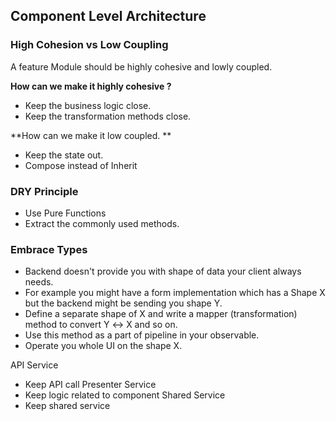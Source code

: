 ## Component Level Architecture

### High Cohesion vs Low Coupling
A feature Module should be highly cohesive and lowly coupled.

**How can we make it highly cohesive ?** 
- Keep the business logic close. 
- Keep the transformation methods close.

**How can we make it low coupled. **
- Keep the state out.
- Compose instead of Inherit


### DRY Principle
- Use Pure Functions
- Extract the commonly used methods. 

### Embrace Types
- Backend doesn't provide you with shape of data your client always needs.
- For example you might have a form implementation which has a Shape X but the backend might be sending you shape Y. 
- Define a separate shape of X and write a mapper (transformation) method to convert Y ↔  X and so on.
- Use this method as a part of pipeline in your observable. 
- Operate you whole UI on the shape X.

API Service 
 - Keep API call
Presenter Service
- Keep logic related to component
Shared Service 
- Keep shared service